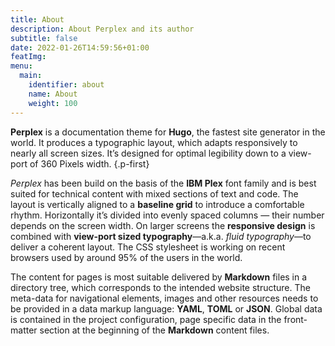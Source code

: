 ```yaml
---
title: About
description: About Perplex and its author
subtitle: false
date: 2022-01-26T14:59:56+01:00
featImg:
menu:
  main: 
    identifier: about
    name: About
    weight: 100
---
```


**Perplex** is a documentation theme for **Hugo**, the fastest site generator in the world. It produces a typographic layout, which adapts responsively to nearly all screen sizes. It’s designed for optimal legibility down to a view-port of 360 Pixels width.
{.p-first} <!--more-->

_Perplex_ has been build on the basis of the **IBM Plex** font family and is best suited for technical content with mixed sections of text and code. The layout is vertically aligned to a **baseline grid** to introduce a comfortable rhythm. Horizontally it’s divided into evenly spaced columns — their number depends on the screen width. On larger screens the **responsive design** is combined with **view-port sized typography**—a.k.a. _fluid typography_—to deliver a coherent layout. The CSS stylesheet is working on recent browsers used by around 95\% of the users in the world.

The content for pages is most suitable delivered by **Markdown** files in a directory tree, which corresponds to the intended website structure. The meta-data for navigational elements, images and other resources needs to be provided in a data markup language: **YAML**, **TOML** or **JSON**. Global data is contained in the project configuration, page specific data in the front-matter section at the beginning of the **Markdown** content files.
